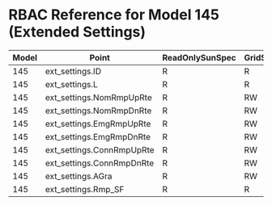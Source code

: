 # RBAC Reference for Model 145 (Extended Settings)

| Model | Point | ReadOnlySunSpec | GridServiceSunSpec | NetworkAdministratorSunSpec | SuperAdministratorSpec | 
|-------|-------|------------------|---------------------|------------------|--------------------|
| 145 | ext_settings.ID | R | R | R | R |
| 145 | ext_settings.L | R | R | R | R |
| 145 | ext_settings.NomRmpUpRte | R | RW | R | RW |
| 145 | ext_settings.NomRmpDnRte | R | RW | R | RW |
| 145 | ext_settings.EmgRmpUpRte | R | RW | R | RW |
| 145 | ext_settings.EmgRmpDnRte | R | RW | R | RW |
| 145 | ext_settings.ConnRmpUpRte | R | RW | R | RW |
| 145 | ext_settings.ConnRmpDnRte | R | RW | R | RW |
| 145 | ext_settings.AGra | R | RW | R | RW |
| 145 | ext_settings.Rmp_SF | R | R | R | R |
